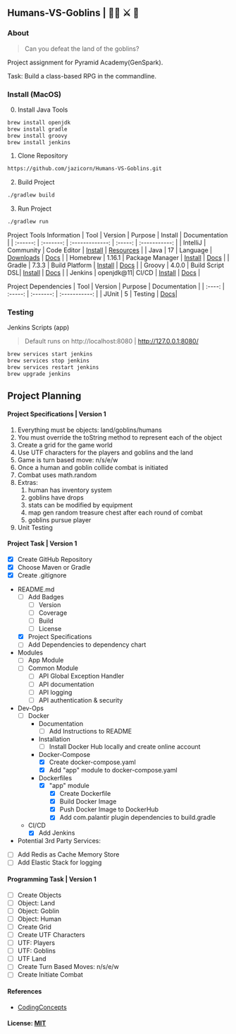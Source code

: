 ## Humans-VS-Goblins | 🥷🏿 ⚔️ 👺

### About
> Can you defeat the land of the goblins? 

Project assignment for Pyramid Academy(GenSpark).

Task: Build a class-based RPG in the commandline.

<!-- ### Features -->

### Install (MacOS)
0. Install Java Tools
````bash
brew install openjdk
brew install gradle
brew install groovy
brew install jenkins
````
1. Clone Repository
```bash
https://github.com/jazicorn/Humans-VS-Goblins.git
```
2. Build Project
```bash
./gradlew build
```
3. Run Project
```bash
./gradlew run
```

Project Tools Information
|   Tool   |  Version  |     Purpose     | Install | Documentation |
| :------: | :-------: | :-------------: | :-----: | :-----------: |
| IntelliJ | Community | Code Editor     | [Install](https://www.jetbrains.com/idea/download/#section=mac) | [Resources](https://www.jetbrains.com/idea/resources/) |
| Java     | 17        | Language        | [Downloads](https://www.oracle.com/java/technologies/downloads/) | [Docs](https://docs.oracle.com/en/java/javase/17/) |
| Homebrew | 1.16.1    | Package Manager | [Install](https://brew.sh/) | [Docs](https://docs.brew.sh/) |
| Gradle   | 7.3.3     | Build Platform  | [Install](https://gradle.org/install/) | [Docs](https://groovy-lang.org/documentation.html) |
| Groovy   | 4.0.0     | Build Script DSL| [Install](https://groovy-lang.org/install.html) | [Docs](https://docs.gradle.org/current/userguide/userguide.html) |
| Jenkins  | openjdk@11| CI/CD           | [Install](https://www.jenkins.io/doc/book/installing/) | [Docs](https://www.jenkins.io/doc/) |

Project Dependencies
|  Tool  | Version |  Purpose  | Documentation |
| :----: | :-----: | :-------: | :-----------: |
| JUnit  |    5    | Testing   | [Docs](https://junit.org/junit5/docs/current/user-guide/)|

### Testing
Jenkins Scripts (app)
> Default runs on http://localhost:8080 | http://127.0.0.1:8080/
```bash
brew services start jenkins
brew services stop jenkins
brew services restart jenkins
brew upgrade jenkins
```

## Project Planning

#### Project Specifications | Version 1
1. Everything must be objects: land/goblins/humans
2. You must override the toString method to represent each of the object
3. Create a grid for the game world
4. Use UTF characters for the players and goblins and the land
5. Game is turn based move: n/s/e/w
6. Once a human and goblin collide combat is initiated
7. Combat uses math.random
8. Extras:
    1. human has inventory system
    2. goblins have drops
    3. stats can be modified by equipment
    4. map gen random treasure chest after each round of combat
    5. goblins pursue player
9. Unit Testing

#### Project Task | Version 1
- [X] Create GitHub Repository
- [X] Choose Maven or Gradle
- [X] Create .gitignore
- README.md
  - [ ] Add Badges
     - [ ] Version
     - [ ] Coverage
     - [ ] Build
     - [ ] License
  - [X] Project Specifications
  - [ ] Add Dependencies to dependency chart
- Modules
  - [ ] App Module
  - [ ] Common Module
    - [ ] API Global Exception Handler
    - [ ] API documentation
    - [ ] API logging
    - [ ] API authentication & security
- Dev-Ops
  - [ ] Docker
    - Documentation
      - [ ] Add Instructions to README
    - Installation
      - [ ] Install Docker Hub locally and create online account
    - Docker-Compose
      - [X] Create docker-compose.yaml
      - [X] Add "app" module to docker-compose.yaml
    - Dockerfiles
      - [X] "app" module
        - [X] Create Dockerfile
        - [X] Build Docker Image
        - [X] Push Docker Image to DockerHub
        - [X] Add com.palantir plugin dependencies to build.gradle
  - CI/CD
    - [X] Add Jenkins
- Potential 3rd Party Services:
- [ ] Add Redis as Cache Memory Store
- [ ] Add Elastic Stack for logging

#### Programming Task | Version 1
- [ ] Create Objects
- [ ] Object: Land
- [ ] Object: Goblin
- [ ] Object: Human
- [ ] Create Grid
- [ ] Create UTF Characters
- [ ] UTF: Players
- [ ] UTF: Goblins
- [ ] UTF Land
- [ ] Create Turn Based Moves: n/s/e/w
- [ ] Create Initiate Combat

#### References
- [CodingConcepts](https://codingnconcepts.com/spring-boot/deployment-of-microservices-using-docker-and-jenkins/)

#### License: [MIT](https://choosealicense.com/licenses/mit/)
